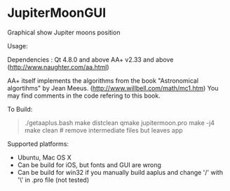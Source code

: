 JupiterMoonGUI
==============

Graphical show Jupiter moons position

Usage:

Dependencies :
Qt 4.8.0 and above 
AA+ v2.33 and above (http://www.naughter.com/aa.html)

AA+ itself implements the algorithms from the book "Astronomical algortihms" by Jean Meeus. (http://www.willbell.com/math/mc1.htm)
You may find comments in the code refering to this book.

To Build:
>./getaaplus.bash
>make distclean
>qmake jupitermoon.pro
>make -j4
>make clean  # remove intermediate files but leaves app

Supported platforms:
- Ubuntu, Mac OS X
- Can be build for iOS, but fonts and GUI are wrong
- Can be build for win32 if you manually build aaplus and change '/' with '\\' in .pro file (not tested)

